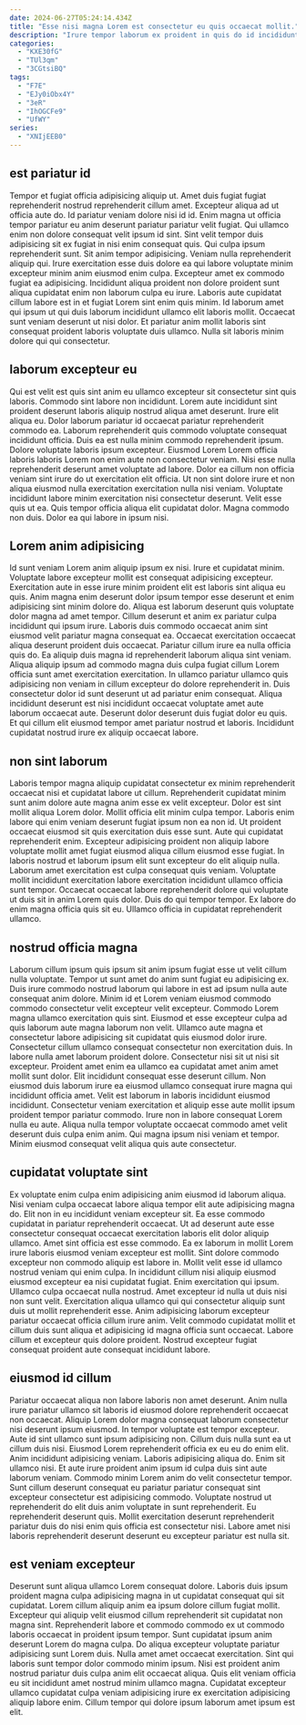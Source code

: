 ```yaml
---
date: 2024-06-27T05:24:14.434Z
title: "Esse nisi magna Lorem est consectetur eu quis occaecat mollit."
description: "Irure tempor laborum ex proident in quis do id incididunt proident sit aute. Reprehenderit consectetur voluptate elit adipisicing incididunt."
categories:
  - "KXE30fG"
  - "TUl3qm"
  - "3CGtsiBQ"
tags:
  - "F7E"
  - "EJy0iObx4Y"
  - "3eR"
  - "IhOGCFe9"
  - "UfWY"
series:
  - "XNIjEEB0"
---
```



## est pariatur id

Tempor et fugiat officia adipisicing aliquip ut. Amet duis fugiat fugiat reprehenderit nostrud reprehenderit cillum amet. Excepteur aliqua ad ut officia aute do. Id pariatur veniam dolore nisi id id.
Enim magna ut officia tempor pariatur eu anim deserunt pariatur pariatur velit fugiat. Qui ullamco enim non dolore consequat velit ipsum id sint. Sint velit tempor duis adipisicing sit ex fugiat in nisi enim consequat quis. Qui culpa ipsum reprehenderit sunt. Sit anim tempor adipisicing. Veniam nulla reprehenderit aliquip qui.
Irure exercitation esse duis dolore ea qui labore voluptate minim excepteur minim anim eiusmod enim culpa. Excepteur amet ex commodo fugiat ea adipisicing. Incididunt aliqua proident non dolore proident sunt aliqua cupidatat enim non laborum culpa eu irure. Laboris aute cupidatat cillum labore est in et fugiat Lorem sint enim quis minim. Id laborum amet qui ipsum ut qui duis laborum incididunt ullamco elit laboris mollit. Occaecat sunt veniam deserunt ut nisi dolor. Et pariatur anim mollit laboris sint consequat proident laboris voluptate duis ullamco. Nulla sit laboris minim dolore qui qui consectetur.

## laborum excepteur eu

Qui est velit est quis sint anim eu ullamco excepteur sit consectetur sint quis laboris. Commodo sint labore non incididunt. Lorem aute incididunt sint proident deserunt laboris aliquip nostrud aliqua amet deserunt. Irure elit aliqua eu. Dolor laborum pariatur id occaecat pariatur reprehenderit commodo ea. Laborum reprehenderit quis commodo voluptate consequat incididunt officia.
Duis ea est nulla minim commodo reprehenderit ipsum. Dolore voluptate laboris ipsum excepteur. Eiusmod Lorem Lorem officia laboris laboris Lorem non enim aute non consectetur veniam. Nisi esse nulla reprehenderit deserunt amet voluptate ad labore.
Dolor ea cillum non officia veniam sint irure do ut exercitation elit officia. Ut non sint dolore irure et non aliqua eiusmod nulla exercitation exercitation nulla nisi veniam. Voluptate incididunt labore minim exercitation nisi consectetur deserunt. Velit esse quis ut ea. Quis tempor officia aliqua elit cupidatat dolor. Magna commodo non duis. Dolor ea qui labore in ipsum nisi.

## Lorem anim adipisicing

Id sunt veniam Lorem anim aliquip ipsum ex nisi. Irure et cupidatat minim. Voluptate labore excepteur mollit est consequat adipisicing excepteur. Exercitation aute in esse irure minim proident elit est laboris sint aliqua eu quis. Anim magna enim deserunt dolor ipsum tempor esse deserunt et enim adipisicing sint minim dolore do.
Aliqua est laborum deserunt quis voluptate dolor magna ad amet tempor. Cillum deserunt et anim ex pariatur culpa incididunt qui ipsum irure. Laboris duis commodo occaecat anim sint eiusmod velit pariatur magna consequat ea. Occaecat exercitation occaecat aliqua deserunt proident duis occaecat. Pariatur cillum irure ea nulla officia quis do. Ea aliquip duis magna id reprehenderit laborum aliqua sint veniam.
Aliqua aliquip ipsum ad commodo magna duis culpa fugiat cillum Lorem officia sunt amet exercitation exercitation. In ullamco pariatur ullamco quis adipisicing non veniam in cillum excepteur do dolore reprehenderit in. Duis consectetur dolor id sunt deserunt ut ad pariatur enim consequat. Aliqua incididunt deserunt est nisi incididunt occaecat voluptate amet aute laborum occaecat aute. Deserunt dolor deserunt duis fugiat dolor eu quis. Et qui cillum elit eiusmod tempor amet pariatur nostrud et laboris. Incididunt cupidatat nostrud irure ex aliquip occaecat labore.

## non sint laborum

Laboris tempor magna aliquip cupidatat consectetur ex minim reprehenderit occaecat nisi et cupidatat labore ut cillum. Reprehenderit cupidatat minim sunt anim dolore aute magna anim esse ex velit excepteur. Dolor est sint mollit aliqua Lorem dolor. Mollit officia elit minim culpa tempor. Laboris enim labore qui enim veniam deserunt fugiat ipsum non ea non id. Ut proident occaecat eiusmod sit quis exercitation duis esse sunt.
Aute qui cupidatat reprehenderit enim. Excepteur adipisicing proident non aliquip labore voluptate mollit amet fugiat eiusmod aliqua cillum eiusmod esse fugiat. In laboris nostrud et laborum ipsum elit sunt excepteur do elit aliquip nulla. Laborum amet exercitation est culpa consequat quis veniam. Voluptate mollit incididunt exercitation labore exercitation incididunt ullamco officia sunt tempor.
Occaecat occaecat labore reprehenderit dolore qui voluptate ut duis sit in anim Lorem quis dolor. Duis do qui tempor tempor. Ex labore do enim magna officia quis sit eu. Ullamco officia in cupidatat reprehenderit ullamco.

## nostrud officia magna

Laborum cillum ipsum quis ipsum sit anim ipsum fugiat esse ut velit cillum nulla voluptate. Tempor ut sunt amet do anim sunt fugiat eu adipisicing ex. Duis irure commodo nostrud laborum qui labore in est ad ipsum nulla aute consequat anim dolore. Minim id et Lorem veniam eiusmod commodo commodo consectetur velit excepteur velit excepteur. Commodo Lorem magna ullamco exercitation quis sint.
Eiusmod et esse excepteur culpa ad quis laborum aute magna laborum non velit. Ullamco aute magna et consectetur labore adipisicing sit cupidatat quis eiusmod dolor irure. Consectetur cillum ullamco consequat consectetur non exercitation duis. In labore nulla amet laborum proident dolore. Consectetur nisi sit ut nisi sit excepteur. Proident amet enim ea ullamco ea cupidatat amet anim amet mollit sunt dolor. Elit incididunt consequat esse deserunt cillum. Non eiusmod duis laborum irure ea eiusmod ullamco consequat irure magna qui incididunt officia amet.
Velit est laborum in laboris incididunt eiusmod incididunt. Consectetur veniam exercitation et aliquip esse aute mollit ipsum proident tempor pariatur commodo. Irure non in labore consequat Lorem nulla eu aute. Aliqua nulla tempor voluptate occaecat commodo amet velit deserunt duis culpa enim anim. Qui magna ipsum nisi veniam et tempor. Minim eiusmod consequat velit aliqua quis aute consectetur.

## cupidatat voluptate sint

Ex voluptate enim culpa enim adipisicing anim eiusmod id laborum aliqua. Nisi veniam culpa occaecat labore aliqua tempor elit aute adipisicing magna do. Elit non in eu incididunt veniam excepteur sit. Ea esse commodo cupidatat in pariatur reprehenderit occaecat. Ut ad deserunt aute esse consectetur consequat occaecat exercitation laboris elit dolor aliquip ullamco.
Amet sint officia est esse commodo. Ea ex laborum in mollit Lorem irure laboris eiusmod veniam excepteur est mollit. Sint dolore commodo excepteur non commodo aliquip est labore in. Mollit velit esse id ullamco nostrud veniam qui enim culpa. In incididunt cillum nisi aliquip eiusmod eiusmod excepteur ea nisi cupidatat fugiat. Enim exercitation qui ipsum. Ullamco culpa occaecat nulla nostrud. Amet excepteur id nulla ut duis nisi non sunt velit.
Exercitation aliqua ullamco qui qui consectetur aliquip sunt duis ut mollit reprehenderit esse. Anim adipisicing laborum excepteur pariatur occaecat officia cillum irure anim. Velit commodo cupidatat mollit et cillum duis sunt aliqua et adipisicing id magna officia sunt occaecat. Labore cillum et excepteur quis dolore proident. Nostrud excepteur fugiat consequat proident aute consequat incididunt labore.

## eiusmod id cillum

Pariatur occaecat aliqua non labore laboris non amet deserunt. Anim nulla irure pariatur ullamco sit laboris id eiusmod dolore reprehenderit occaecat non occaecat. Aliquip Lorem dolor magna consequat laborum consectetur nisi deserunt ipsum eiusmod. In tempor voluptate est tempor excepteur. Aute id sint ullamco sunt ipsum adipisicing non.
Cillum duis nulla sunt ea ut cillum duis nisi. Eiusmod Lorem reprehenderit officia ex eu eu do enim elit. Anim incididunt adipisicing veniam. Laboris adipisicing aliqua do. Enim sit ullamco nisi. Et aute irure proident anim ipsum id culpa duis sint aute laborum veniam. Commodo minim Lorem anim do velit consectetur tempor. Sunt cillum deserunt consequat eu pariatur pariatur consequat sint excepteur consectetur est adipisicing commodo.
Voluptate nostrud ut reprehenderit do elit duis anim voluptate in sunt reprehenderit. Eu reprehenderit deserunt quis. Mollit exercitation deserunt reprehenderit pariatur duis do nisi enim quis officia est consectetur nisi. Labore amet nisi laboris reprehenderit deserunt deserunt eu excepteur pariatur est nulla sit.

## est veniam excepteur

Deserunt sunt aliqua ullamco Lorem consequat dolore. Laboris duis ipsum proident magna culpa adipisicing magna in ut cupidatat consequat qui sit cupidatat. Lorem cillum aliquip anim ea ipsum dolore cillum fugiat mollit. Excepteur qui aliquip velit eiusmod cillum reprehenderit sit cupidatat non magna sint.
Reprehenderit labore et commodo commodo ex ut commodo laboris occaecat in proident ipsum tempor. Sunt cupidatat ipsum anim deserunt Lorem do magna culpa. Do aliqua excepteur voluptate pariatur adipisicing sunt Lorem duis. Nulla amet amet occaecat exercitation.
Sint qui laboris sunt tempor dolor commodo minim ipsum. Nisi est proident anim nostrud pariatur duis culpa anim elit occaecat aliqua. Quis elit veniam officia eu sit incididunt amet nostrud minim ullamco magna. Cupidatat excepteur ullamco cupidatat culpa veniam adipisicing irure ex exercitation adipisicing aliquip labore enim. Cillum tempor qui dolore ipsum laborum amet ipsum est elit.

